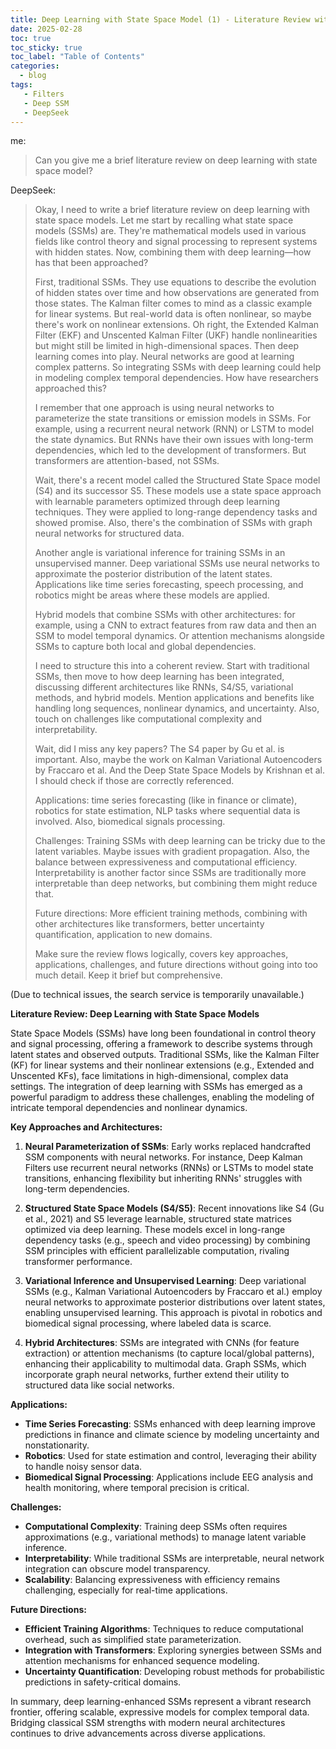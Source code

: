```yaml
---
title: Deep Learning with State Space Model (1) - Literature Review with DeepSeek
date: 2025-02-28
toc: true
toc_sticky: true
toc_label: "Table of Contents"
categories:
  - blog
tags:
   - Filters
   - Deep SSM
   - DeepSeek
---
```


me:
> Can you give me a brief literature review on deep learning with state space model?

DeepSeek:

> Okay, I need to write a brief literature review on deep learning with state space models. Let me start by recalling what state space models (SSMs) are. They're mathematical models used in various fields like control theory and signal processing to represent systems with hidden states. Now, combining them with deep learning—how has that been approached?
>
> First, traditional SSMs. They use equations to describe the evolution of hidden states over time and how observations are generated from those states. The Kalman filter comes to mind as a classic example for linear systems. But real-world data is often nonlinear, so maybe there's work on nonlinear extensions. Oh right, the Extended Kalman Filter (EKF) and Unscented Kalman Filter (UKF) handle nonlinearities but might still be limited in high-dimensional spaces.
> Then deep learning comes into play. Neural networks are good at learning complex patterns. So integrating SSMs with deep learning could help in modeling complex temporal dependencies. How have researchers approached this?
> 
> I remember that one approach is using neural networks to parameterize the state transitions or emission models in SSMs. For example, using a recurrent neural network (RNN) or LSTM to model the state dynamics. But RNNs have their own issues with long-term dependencies, which led to the development of transformers. But transformers are attention-based, not SSMs.
> 
> Wait, there's a recent model called the Structured State Space model (S4) and its successor S5. These models use a state space approach with learnable parameters optimized through deep learning techniques. They were applied to long-range dependency tasks and showed promise. Also, there's the combination of SSMs with graph neural networks for structured data.
> 
> Another angle is variational inference for training SSMs in an unsupervised manner. Deep variational SSMs use neural networks to approximate the posterior distribution of the latent states. Applications like time series forecasting, speech processing, and robotics might be areas where these models are applied.
> 
> Hybrid models that combine SSMs with other architectures: for example, using a CNN to extract features from raw data and then an SSM to model temporal dynamics. Or attention mechanisms alongside SSMs to capture both local and global dependencies.
> 
> I need to structure this into a coherent review. Start with traditional SSMs, then move to how deep learning has been integrated, discussing different architectures like RNNs, S4/S5, variational methods, and hybrid models. Mention applications and benefits like handling long sequences, nonlinear dynamics, and uncertainty. Also, touch on challenges like computational complexity and interpretability.
> 
> Wait, did I miss any key papers? The S4 paper by Gu et al. is important. Also, maybe the work on Kalman Variational Autoencoders by Fraccaro et al. And the Deep State Space Models by Krishnan et al. I should check if those are correctly referenced.
> 
> Applications: time series forecasting (like in finance or climate), robotics for state estimation, NLP tasks where sequential data is involved. Also, biomedical signals processing.
> 
> Challenges: Training SSMs with deep learning can be tricky due to the latent variables. Maybe issues with gradient propagation. Also, the balance between expressiveness and computational efficiency. Interpretability is another factor since SSMs are traditionally more interpretable than deep networks, but combining them might reduce that.
> 
> Future directions: More efficient training methods, combining with other architectures like transformers, better uncertainty quantification, application to new domains.
> 
> Make sure the review flows logically, covers key approaches, applications, challenges, and future directions without going into too much detail. Keep it brief but comprehensive.

(Due to technical issues, the search service is temporarily unavailable.)

**Literature Review: Deep Learning with State Space Models**

State Space Models (SSMs) have long been foundational in control theory and signal processing, offering a framework to describe systems through latent states and observed outputs. Traditional SSMs, like the Kalman Filter (KF) for linear systems and their nonlinear extensions (e.g., Extended and Unscented KFs), face limitations in high-dimensional, complex data settings. The integration of deep learning with SSMs has emerged as a powerful paradigm to address these challenges, enabling the modeling of intricate temporal dependencies and nonlinear dynamics.

**Key Approaches and Architectures:**
1. **Neural Parameterization of SSMs**: Early works replaced handcrafted SSM components with neural networks. For instance, Deep Kalman Filters use recurrent neural networks (RNNs) or LSTMs to model state transitions, enhancing flexibility but inheriting RNNs' struggles with long-term dependencies. 

2. **Structured State Space Models (S4/S5)**: Recent innovations like S4 (Gu et al., 2021) and S5 leverage learnable, structured state matrices optimized via deep learning. These models excel in long-range dependency tasks (e.g., speech and video processing) by combining SSM principles with efficient parallelizable computation, rivaling transformer performance.

3. **Variational Inference and Unsupervised Learning**: Deep variational SSMs (e.g., Kalman Variational Autoencoders by Fraccaro et al.) employ neural networks to approximate posterior distributions over latent states, enabling unsupervised learning. This approach is pivotal in robotics and biomedical signal processing, where labeled data is scarce.

4. **Hybrid Architectures**: SSMs are integrated with CNNs (for feature extraction) or attention mechanisms (to capture local/global patterns), enhancing their applicability to multimodal data. Graph SSMs, which incorporate graph neural networks, further extend their utility to structured data like social networks.

**Applications:**
- **Time Series Forecasting**: SSMs enhanced with deep learning improve predictions in finance and climate science by modeling uncertainty and nonstationarity.
- **Robotics**: Used for state estimation and control, leveraging their ability to handle noisy sensor data.
- **Biomedical Signal Processing**: Applications include EEG analysis and health monitoring, where temporal precision is critical.

**Challenges:**
- **Computational Complexity**: Training deep SSMs often requires approximations (e.g., variational methods) to manage latent variable inference.
- **Interpretability**: While traditional SSMs are interpretable, neural network integration can obscure model transparency.
- **Scalability**: Balancing expressiveness with efficiency remains challenging, especially for real-time applications.

**Future Directions:**
- **Efficient Training Algorithms**: Techniques to reduce computational overhead, such as simplified state parameterization.
- **Integration with Transformers**: Exploring synergies between SSMs and attention mechanisms for enhanced sequence modeling.
- **Uncertainty Quantification**: Developing robust methods for probabilistic predictions in safety-critical domains.

In summary, deep learning-enhanced SSMs represent a vibrant research frontier, offering scalable, expressive models for complex temporal data. Bridging classical SSM strengths with modern neural architectures continues to drive advancements across diverse applications.